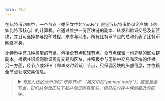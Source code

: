 ```yaml
---
term: 节点
---
```


在比特币网络中，一个节点（或英文中的“node”）是运行比特币协议客户端（例如比特币核心）的计算机。它通过维护一份区块链的副本、转发和验证交易及新区块，并且可选择参与挖矿过程，来参与网络。所有比特币节点的总和代表了比特币网络本身。

比特币中有几种类型的节点，包括全节点和轻节点。全节点保留一份完整的区块链副本，根据共识规则验证所有交易和区块，并积极参与网络中交易和区块的传播。另一方面，轻节点或SPV（*简单支付验证*）节点，只保留区块的头部信息，并依赖全节点获取交易信息。

> ► *有些人还区分所谓的“修剪节点”（英文中的“pruned node”）。这些是全节点，它们从创世区块下载并验证所有区块，但只在内存中保留最近的区块。*
